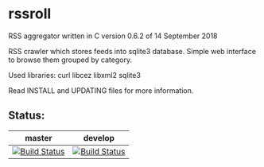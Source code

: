 # rssroll
RSS aggregator written in C
version 0.6.2 of 14 September 2018

RSS crawler which stores feeds into sqlite3 database.
Simple web interface to browse them grouped by category.

Used libraries:
curl
libcez
libxml2
sqlite3

Read INSTALL and UPDATING files for more information.

Status:
-------
master | develop
-------|--------
[![Build Status](https://cipier.net/status/koue/rssroll/master)](https://cipier.net/status/koue/rssroll/master) | [![Build Status](https://cipier.net/status/koue/rssroll/develop)](https://cipier.net/status/koue/rssroll/develop)
